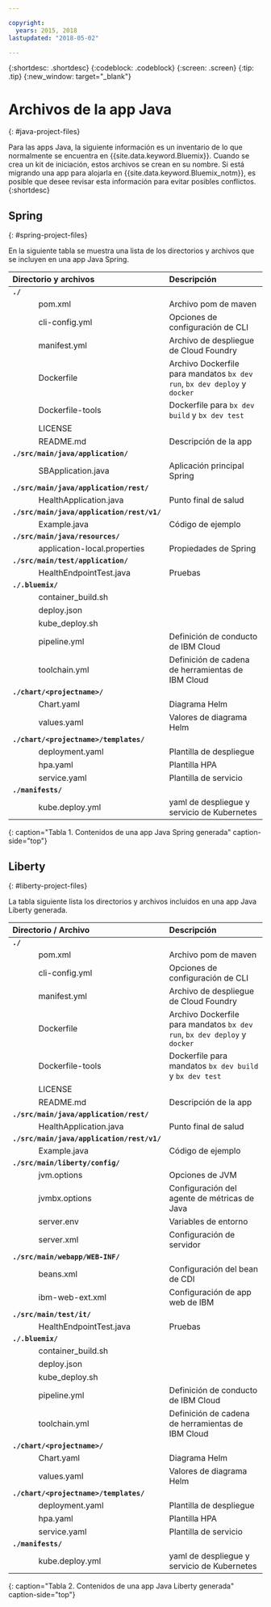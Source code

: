 ```yaml
---

copyright:
  years: 2015, 2018
lastupdated: "2018-05-02"

---
```


{:shortdesc: .shortdesc}
{:codeblock: .codeblock}
{:screen: .screen}
{:tip: .tip}
{:new_window: target="_blank"}

# Archivos de la app Java
{: #java-project-files}

Para las apps Java, la siguiente información es un inventario de lo que normalmente se encuentra en {{site.data.keyword.Bluemix}}. Cuando se crea un kit de iniciación, estos archivos se crean en su nombre. Si está migrando una app para alojarla en {{site.data.keyword.Bluemix_notm}}, es posible que desee revisar esta información para evitar posibles conflictos. 
{:shortdesc}

## Spring
{: #spring-project-files}

En la siguiente tabla se muestra una lista de los directorios y archivos que se incluyen en una app Java Spring.

| Directorio y archivos                                     | Descripción                       |
|:------------------------------------------------|:------------------------------------------|
|**`./`**                                             |  |
|&nbsp;&nbsp;&nbsp;&nbsp;&nbsp;&nbsp;&nbsp;&nbsp;&nbsp;&nbsp;&nbsp;&nbsp;pom.xml | Archivo pom de maven |
|&nbsp;&nbsp;&nbsp;&nbsp;&nbsp;&nbsp;&nbsp;&nbsp;&nbsp;&nbsp;&nbsp;&nbsp;cli-config.yml | Opciones de configuración de CLI |
|&nbsp;&nbsp;&nbsp;&nbsp;&nbsp;&nbsp;&nbsp;&nbsp;&nbsp;&nbsp;&nbsp;&nbsp;manifest.yml | Archivo de despliegue de Cloud Foundry |
|&nbsp;&nbsp;&nbsp;&nbsp;&nbsp;&nbsp;&nbsp;&nbsp;&nbsp;&nbsp;&nbsp;&nbsp;Dockerfile | Archivo Dockerfile para mandatos `bx dev run`, `bx dev deploy` y `docker` |
|&nbsp;&nbsp;&nbsp;&nbsp;&nbsp;&nbsp;&nbsp;&nbsp;&nbsp;&nbsp;&nbsp;&nbsp;Dockerfile-tools | Dockerfile para `bx dev build` y `bx dev test` |
|&nbsp;&nbsp;&nbsp;&nbsp;&nbsp;&nbsp;&nbsp;&nbsp;&nbsp;&nbsp;&nbsp;&nbsp;LICENSE |  |
|&nbsp;&nbsp;&nbsp;&nbsp;&nbsp;&nbsp;&nbsp;&nbsp;&nbsp;&nbsp;&nbsp;&nbsp;README.md | Descripción de la app |
|**`./src/main/java/application/`** |  |  |
|&nbsp;&nbsp;&nbsp;&nbsp;&nbsp;&nbsp;&nbsp;&nbsp;&nbsp;&nbsp;&nbsp;&nbsp;SBApplication.java | Aplicación principal Spring |
|**`./src/main/java/application/rest/`** | |
|&nbsp;&nbsp;&nbsp;&nbsp;&nbsp;&nbsp;&nbsp;&nbsp;&nbsp;&nbsp;&nbsp;&nbsp;HealthApplication.java | Punto final de salud |
|**`./src/main/java/application/rest/v1/`** | |
|&nbsp;&nbsp;&nbsp;&nbsp;&nbsp;&nbsp;&nbsp;&nbsp;&nbsp;&nbsp;&nbsp;&nbsp;Example.java | Código de ejemplo |
|**`./src/main/java/resources/`** | |
|&nbsp;&nbsp;&nbsp;&nbsp;&nbsp;&nbsp;&nbsp;&nbsp;&nbsp;&nbsp;&nbsp;&nbsp;application-local.properties | Propiedades de Spring |
|**`./src/main/test/application/`** | |
|&nbsp;&nbsp;&nbsp;&nbsp;&nbsp;&nbsp;&nbsp;&nbsp;&nbsp;&nbsp;&nbsp;&nbsp;HealthEndpointTest.java | Pruebas |
|**`./.bluemix/`** | |
|&nbsp;&nbsp;&nbsp;&nbsp;&nbsp;&nbsp;&nbsp;&nbsp;&nbsp;&nbsp;&nbsp;&nbsp;container_build.sh | |
|&nbsp;&nbsp;&nbsp;&nbsp;&nbsp;&nbsp;&nbsp;&nbsp;&nbsp;&nbsp;&nbsp;&nbsp;deploy.json | |
|&nbsp;&nbsp;&nbsp;&nbsp;&nbsp;&nbsp;&nbsp;&nbsp;&nbsp;&nbsp;&nbsp;&nbsp;kube_deploy.sh | |
|&nbsp;&nbsp;&nbsp;&nbsp;&nbsp;&nbsp;&nbsp;&nbsp;&nbsp;&nbsp;&nbsp;&nbsp;pipeline.yml | Definición de conducto de IBM Cloud |
|&nbsp;&nbsp;&nbsp;&nbsp;&nbsp;&nbsp;&nbsp;&nbsp;&nbsp;&nbsp;&nbsp;&nbsp;toolchain.yml | Definición de cadena de herramientas de IBM Cloud |
|**`./chart/<projectname>/`** | |
|&nbsp;&nbsp;&nbsp;&nbsp;&nbsp;&nbsp;&nbsp;&nbsp;&nbsp;&nbsp;&nbsp;&nbsp;Chart.yaml | Diagrama Helm |
|&nbsp;&nbsp;&nbsp;&nbsp;&nbsp;&nbsp;&nbsp;&nbsp;&nbsp;&nbsp;&nbsp;&nbsp;values.yaml | Valores de diagrama Helm |
|**`./chart/<projectname>/templates/`** | |
|&nbsp;&nbsp;&nbsp;&nbsp;&nbsp;&nbsp;&nbsp;&nbsp;&nbsp;&nbsp;&nbsp;&nbsp;deployment.yaml | Plantilla de despliegue |
|&nbsp;&nbsp;&nbsp;&nbsp;&nbsp;&nbsp;&nbsp;&nbsp;&nbsp;&nbsp;&nbsp;&nbsp;hpa.yaml | Plantilla HPA |
|&nbsp;&nbsp;&nbsp;&nbsp;&nbsp;&nbsp;&nbsp;&nbsp;&nbsp;&nbsp;&nbsp;&nbsp;service.yaml | Plantilla de servicio |
|**`./manifests/`** | |
|&nbsp;&nbsp;&nbsp;&nbsp;&nbsp;&nbsp;&nbsp;&nbsp;&nbsp;&nbsp;&nbsp;&nbsp;kube.deploy.yml | yaml de despliegue y servicio de Kubernetes |
{: caption="Tabla 1. Contenidos de una app Java Spring generada" caption-side="top"}

## Liberty
{: #liberty-project-files}

La tabla siguiente lista los directorios y archivos incluidos en una app Java Liberty generada.

| Directorio / Archivo                                     | Descripción                       |
|:------------------------------------------------|:------------------------------------------|
|**`./`**                                             |  |
|&nbsp;&nbsp;&nbsp;&nbsp;&nbsp;&nbsp;&nbsp;&nbsp;&nbsp;&nbsp;&nbsp;&nbsp;pom.xml | Archivo pom de maven |
|&nbsp;&nbsp;&nbsp;&nbsp;&nbsp;&nbsp;&nbsp;&nbsp;&nbsp;&nbsp;&nbsp;&nbsp;cli-config.yml | Opciones de configuración de CLI |
|&nbsp;&nbsp;&nbsp;&nbsp;&nbsp;&nbsp;&nbsp;&nbsp;&nbsp;&nbsp;&nbsp;&nbsp;manifest.yml | Archivo de despliegue de Cloud Foundry |
|&nbsp;&nbsp;&nbsp;&nbsp;&nbsp;&nbsp;&nbsp;&nbsp;&nbsp;&nbsp;&nbsp;&nbsp;Dockerfile | Archivo Dockerfile para mandatos `bx dev run`, `bx dev deploy` y `docker` |
|&nbsp;&nbsp;&nbsp;&nbsp;&nbsp;&nbsp;&nbsp;&nbsp;&nbsp;&nbsp;&nbsp;&nbsp;Dockerfile-tools | Dockerfile para mandatos `bx dev build` y `bx dev test` |
|&nbsp;&nbsp;&nbsp;&nbsp;&nbsp;&nbsp;&nbsp;&nbsp;&nbsp;&nbsp;&nbsp;&nbsp;LICENSE |  |
|&nbsp;&nbsp;&nbsp;&nbsp;&nbsp;&nbsp;&nbsp;&nbsp;&nbsp;&nbsp;&nbsp;&nbsp;README.md | Descripción de la app |
|**`./src/main/java/application/rest/`** | |
|&nbsp;&nbsp;&nbsp;&nbsp;&nbsp;&nbsp;&nbsp;&nbsp;&nbsp;&nbsp;&nbsp;&nbsp;HealthApplication.java | Punto final de salud |
|**`./src/main/java/application/rest/v1/`** | |
|&nbsp;&nbsp;&nbsp;&nbsp;&nbsp;&nbsp;&nbsp;&nbsp;&nbsp;&nbsp;&nbsp;&nbsp;Example.java | Código de ejemplo |
|**`./src/main/liberty/config/`** | |
|&nbsp;&nbsp;&nbsp;&nbsp;&nbsp;&nbsp;&nbsp;&nbsp;&nbsp;&nbsp;&nbsp;&nbsp;jvm.options | Opciones de JVM |
|&nbsp;&nbsp;&nbsp;&nbsp;&nbsp;&nbsp;&nbsp;&nbsp;&nbsp;&nbsp;&nbsp;&nbsp;jvmbx.options | Configuración del agente de métricas de Java |
|&nbsp;&nbsp;&nbsp;&nbsp;&nbsp;&nbsp;&nbsp;&nbsp;&nbsp;&nbsp;&nbsp;&nbsp;server.env | Variables de entorno |
|&nbsp;&nbsp;&nbsp;&nbsp;&nbsp;&nbsp;&nbsp;&nbsp;&nbsp;&nbsp;&nbsp;&nbsp;server.xml | Configuración de servidor |
|**`./src/main/webapp/WEB-INF/`** | |
|&nbsp;&nbsp;&nbsp;&nbsp;&nbsp;&nbsp;&nbsp;&nbsp;&nbsp;&nbsp;&nbsp;&nbsp;beans.xml | Configuración del bean de CDI |
|&nbsp;&nbsp;&nbsp;&nbsp;&nbsp;&nbsp;&nbsp;&nbsp;&nbsp;&nbsp;&nbsp;&nbsp;ibm-web-ext.xml | Configuración de app web de IBM |
|**`./src/main/test/it/`** | |
|&nbsp;&nbsp;&nbsp;&nbsp;&nbsp;&nbsp;&nbsp;&nbsp;&nbsp;&nbsp;&nbsp;&nbsp;HealthEndpointTest.java | Pruebas |
|**`./.bluemix/`** | |
|&nbsp;&nbsp;&nbsp;&nbsp;&nbsp;&nbsp;&nbsp;&nbsp;&nbsp;&nbsp;&nbsp;&nbsp;container_build.sh | |
|&nbsp;&nbsp;&nbsp;&nbsp;&nbsp;&nbsp;&nbsp;&nbsp;&nbsp;&nbsp;&nbsp;&nbsp;deploy.json | |
|&nbsp;&nbsp;&nbsp;&nbsp;&nbsp;&nbsp;&nbsp;&nbsp;&nbsp;&nbsp;&nbsp;&nbsp;kube_deploy.sh | |
|&nbsp;&nbsp;&nbsp;&nbsp;&nbsp;&nbsp;&nbsp;&nbsp;&nbsp;&nbsp;&nbsp;&nbsp;pipeline.yml | Definición de conducto de IBM Cloud |
|&nbsp;&nbsp;&nbsp;&nbsp;&nbsp;&nbsp;&nbsp;&nbsp;&nbsp;&nbsp;&nbsp;&nbsp;toolchain.yml | Definición de cadena de herramientas de IBM Cloud |
|**`./chart/<projectname>/`** | |
|&nbsp;&nbsp;&nbsp;&nbsp;&nbsp;&nbsp;&nbsp;&nbsp;&nbsp;&nbsp;&nbsp;&nbsp;Chart.yaml | Diagrama Helm |
|&nbsp;&nbsp;&nbsp;&nbsp;&nbsp;&nbsp;&nbsp;&nbsp;&nbsp;&nbsp;&nbsp;&nbsp;values.yaml | Valores de diagrama Helm |
|**`./chart/<projectname>/templates/`** | |
|&nbsp;&nbsp;&nbsp;&nbsp;&nbsp;&nbsp;&nbsp;&nbsp;&nbsp;&nbsp;&nbsp;&nbsp;deployment.yaml | Plantilla de despliegue |
|&nbsp;&nbsp;&nbsp;&nbsp;&nbsp;&nbsp;&nbsp;&nbsp;&nbsp;&nbsp;&nbsp;&nbsp;hpa.yaml | Plantilla HPA |
|&nbsp;&nbsp;&nbsp;&nbsp;&nbsp;&nbsp;&nbsp;&nbsp;&nbsp;&nbsp;&nbsp;&nbsp;service.yaml | Plantilla de servicio |
|**`./manifests/`** | |
|&nbsp;&nbsp;&nbsp;&nbsp;&nbsp;&nbsp;&nbsp;&nbsp;&nbsp;&nbsp;&nbsp;&nbsp;kube.deploy.yml | yaml de despliegue y servicio de Kubernetes |
{: caption="Tabla 2. Contenidos de una app Java Liberty generada" caption-side="top"}

